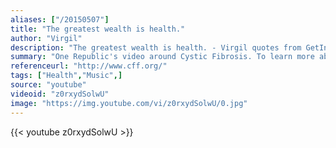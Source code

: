 ```yaml
---
aliases: ["/20150507"]
title: "The greatest wealth is health."
author: "Virgil"
description: "The greatest wealth is health. - Virgil quotes from GetInspired365.com"
summary: "One Republic's video around Cystic Fibrosis. To learn more about Cystic Fibrosis or to make a donation to CF research click 'more' below."
referenceurl: "http://www.cff.org/"
tags: ["Health","Music",]
source: "youtube"
videoid: "z0rxydSolwU"
image: "https://img.youtube.com/vi/z0rxydSolwU/0.jpg"
---
```


{{< youtube z0rxydSolwU >}}
